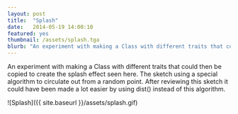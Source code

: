 ```yaml
---
layout: post
title:  "Splash"
date:   2014-05-19 14:00:10
featured: yes
thumbnail: /assets/splash.tga
blurb: "An experiment with making a Class with different traits that could then be copied to create the splash effect."
---
```


An experiment with making a Class with different traits that could then be copied to create the splash effect seen here. The sketch using a special algorithm to circulate out from a random point. After reviewing this sketch it could have been made a lot easier by using dist() instead of this algorithm.

![Splash]({{ site.baseurl }}/assets/splash.gif)